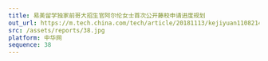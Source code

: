 ```yaml
---
title: 易美留学独家前哥大招生官阿尔伦女士首次公开藤校申请进度规划
out_url: https://m.tech.china.com/tech/article/20181113/kejiyuan1108214802.html
src: /assets/reports/38.jpg
platform: 中华网
sequence: 38
---
```


